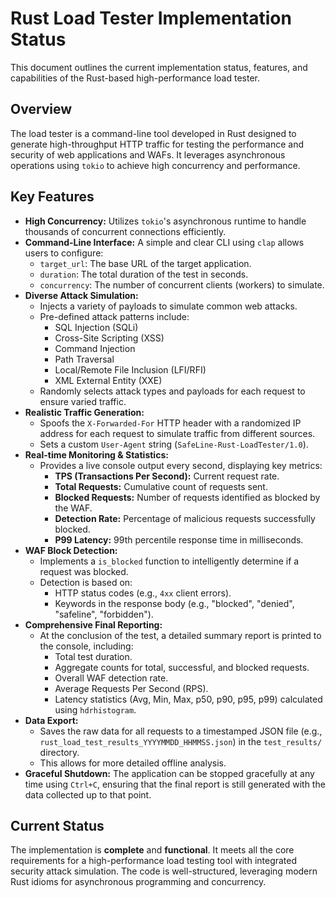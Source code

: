 # Rust Load Tester Implementation Status

This document outlines the current implementation status, features, and capabilities of the Rust-based high-performance load tester.

## Overview

The load tester is a command-line tool developed in Rust designed to generate high-throughput HTTP traffic for testing the performance and security of web applications and WAFs. It leverages asynchronous operations using `tokio` to achieve high concurrency and performance.

## Key Features

- **High Concurrency:** Utilizes `tokio`'s asynchronous runtime to handle thousands of concurrent connections efficiently.
- **Command-Line Interface:** A simple and clear CLI using `clap` allows users to configure:
    - `target_url`: The base URL of the target application.
    - `duration`: The total duration of the test in seconds.
    - `concurrency`: The number of concurrent clients (workers) to simulate.
- **Diverse Attack Simulation:**
    - Injects a variety of payloads to simulate common web attacks.
    - Pre-defined attack patterns include:
        - SQL Injection (SQLi)
        - Cross-Site Scripting (XSS)
        - Command Injection
        - Path Traversal
        - Local/Remote File Inclusion (LFI/RFI)
        - XML External Entity (XXE)
    - Randomly selects attack types and payloads for each request to ensure varied traffic.
- **Realistic Traffic Generation:**
    - Spoofs the `X-Forwarded-For` HTTP header with a randomized IP address for each request to simulate traffic from different sources.
    - Sets a custom `User-Agent` string (`SafeLine-Rust-LoadTester/1.0`).
- **Real-time Monitoring & Statistics:**
    - Provides a live console output every second, displaying key metrics:
        - **TPS (Transactions Per Second):** Current request rate.
        - **Total Requests:** Cumulative count of requests sent.
        - **Blocked Requests:** Number of requests identified as blocked by the WAF.
        - **Detection Rate:** Percentage of malicious requests successfully blocked.
        - **P99 Latency:** 99th percentile response time in milliseconds.
- **WAF Block Detection:**
    - Implements a `is_blocked` function to intelligently determine if a request was blocked.
    - Detection is based on:
        - HTTP status codes (e.g., `4xx` client errors).
        - Keywords in the response body (e.g., "blocked", "denied", "safeline", "forbidden").
- **Comprehensive Final Reporting:**
    - At the conclusion of the test, a detailed summary report is printed to the console, including:
        - Total test duration.
        - Aggregate counts for total, successful, and blocked requests.
        - Overall WAF detection rate.
        - Average Requests Per Second (RPS).
        - Latency statistics (Avg, Min, Max, p50, p90, p95, p99) calculated using `hdrhistogram`.
- **Data Export:**
    - Saves the raw data for all requests to a timestamped JSON file (e.g., `rust_load_test_results_YYYYMMDD_HHMMSS.json`) in the `test_results/` directory.
    - This allows for more detailed offline analysis.
- **Graceful Shutdown:** The application can be stopped gracefully at any time using `Ctrl+C`, ensuring that the final report is still generated with the data collected up to that point.

## Current Status

The implementation is **complete** and **functional**. It meets all the core requirements for a high-performance load testing tool with integrated security attack simulation. The code is well-structured, leveraging modern Rust idioms for asynchronous programming and concurrency.
